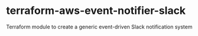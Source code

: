 # terraform-aws-event-notifier-slack
Terraform module to create a generic event-driven Slack notification system
